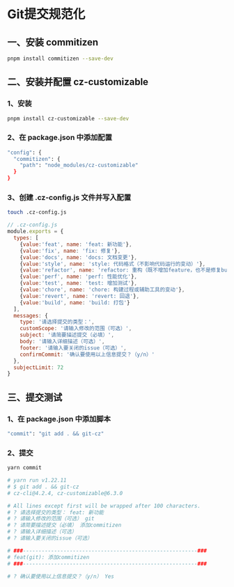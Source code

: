 # Git提交规范化

## 一、安装 commitizen

``` bash
pnpm install commitizen --save-dev
```

## 二、安装并配置 cz-customizable

### 1、安装

``` bash
pnpm install cz-customizable --save-dev
```

### 2、在 package.json 中添加配置

``` bash
"config": {
  "commitizen": {
    "path": "node_modules/cz-customizable"
  }
}
```

### 3、创建 .cz-config.js 文件并写入配置

``` bash
touch .cz-config.js
```

``` js
// .cz-config.js
module.exports = {
  types: [
    {value:'feat', name: 'feat: 新功能'},
    {value:'fix', name: 'fix: 修复'},
    {value:'docs', name: 'docs: 文档变更'},
    {value:'style', name: 'style: 代码格式（不影响代码运行的变动）'},
    {value:'refactor', name: 'refactor: 重构（既不增加feature，也不是修复bug）'},
    {value:'perf', name: 'perf: 性能优化'},
    {value:'test', name: 'test: 增加测试'},
    {value:'chore', name: 'chore: 构建过程或辅助工具的变动'},
    {value:'revert', name: 'revert: 回退'},
    {value:'build', name: 'build: 打包'}
  ],
  messages: {
    type: '请选择提交的类型：',
    customScope: '请输入修改的范围（可选）',
    subject: '请简要描述提交（必填）',
    body: '请输入详细描述（可选）',
    footer: '请输入要关闭的issue（可选）',
    confirmCommit: '确认要使用以上信息提交？（y/n）'
  },
  subjectLimit: 72
}
```

## 三、提交测试

### 1、在 package.json 中添加脚本

``` bash
"commit": "git add . && git-cz"
```

### 2、提交

``` bash
yarn commit

# yarn run v1.22.11
# $ git add . && git-cz
# cz-cli@4.2.4, cz-customizable@6.3.0

# All lines except first will be wrapped after 100 characters.
# ? 请选择提交的类型： feat: 新功能
# ? 请输入修改的范围（可选） git
# ? 请简要描述提交（必填） 添加commitizen
# ? 请输入详细描述（可选） 
# ? 请输入要关闭的issue（可选） 

# ###--------------------------------------------------------###
# feat(git): 添加commitizen
# ###--------------------------------------------------------###

# ? 确认要使用以上信息提交？（y/n） Yes
```